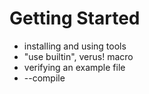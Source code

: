 # Getting Started

 - installing and using tools
 - "use builtin", verus! macro
 - verifying an example file
 - --compile

